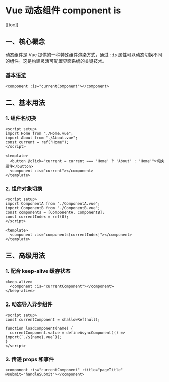# Vue 动态组件 component is

[[toc]]

## 一、核心概念

动态组件是 Vue 提供的一种特殊组件渲染方式，通过 `:is` 属性可以动态切换不同的组件。这是构建灵活可配置界面系统的关键技术。

### 基本语法

```vue
<component :is="currentComponent"></component>
```

## 二、基本用法

### 1. 组件名切换

```vue
<script setup>
import Home from "./Home.vue";
import About from "./About.vue";
const current = ref("Home");
</script>

<template>
  <button @click="current = current === 'Home' ? 'About' : 'Home'">切换组件</button>
  <component :is="current"></component>
</template>
```

### 2. 组件对象切换

```vue
<script setup>
import ComponentA from "./ComponentA.vue";
import ComponentB from "./ComponentB.vue";
const components = [ComponentA, ComponentB];
const currentIndex = ref(0);
</script>

<template>
  <component :is="components[currentIndex]"></component>
</template>
```

## 三、高级用法

### 1. 配合 keep-alive 缓存状态

```vue
<keep-alive>
  <component :is="currentComponent"></component>
</keep-alive>
```

### 2. 动态导入异步组件

```vue
<script setup>
const currentComponent = shallowRef(null);

function loadComponent(name) {
  currentComponent.value = defineAsyncComponent(() => import(`./${name}.vue`));
}
</script>
```

### 3. 传递 props 和事件

```vue
<component :is="currentComponent" :title="pageTitle" @submit="handleSubmit"></component>
```
